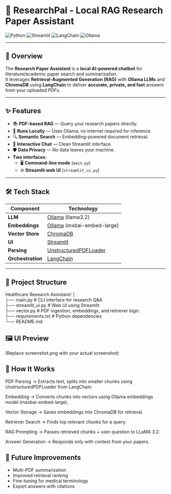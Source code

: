# 🧠 ResearchPal - Local RAG Research Paper Assistant 

![Python](https://img.shields.io/badge/Python-3.11%2B-blue.svg?style=flat&logo=python)
![Streamlit](https://img.shields.io/badge/Streamlit-App-red?style=flat&logo=streamlit)
![LangChain](https://img.shields.io/badge/LangChain-RAG-yellow?style=flat)
![Ollama](https://img.shields.io/badge/Ollama-Local%20LLM-green?style=flat)

---

## 📌 Overview
The **Research Paper Assistant** is a **local AI-powered chatbot** for literature/academic paper search and summarization.  
It leverages **Retrieval-Augmented Generation (RAG)** with **Ollama LLMs** and **ChromaDB** using  **LangChain** to deliver **accurate, private, and fast** answers from your uploaded PDFs.

---

## ✨ Features
- 📚 **PDF-based RAG** — Query your research papers directly.
- 🤖 **Runs Locally** — Uses Ollama, no internet required for inference.
- 🔍 **Semantic Search** — Embedding-powered document retrieval.
- 💬 **Interactive Chat** — Clean Streamlit interface.
- 🛡 **Data Privacy** — No data leaves your machine.
- **Two interfaces**:
  - 🖥 **Command-line mode** (`main.py`)
  - 🌐 **Streamlit web UI** (`streamlit_ui.py`)

---

## 🛠 Tech Stack
| Component         | Technology |
|------------------|------------|
| **LLM**          | [Ollama](https://ollama.ai) (llama3.2) |
| **Embeddings**   | [Ollama](https://ollama.ai) (mxbai-embed-large) |
| **Vector Store** | [ChromaDB](https://www.trychroma.com/) |
| **UI**           | [Streamlit](https://streamlit.io) |
| **Parsing**      | [UnstructuredPDFLoader](https://python.langchain.com/docs/integrations/document_loaders/unstructured_pdfloader/) |
| **Orchestration**| [LangChain](https://www.langchain.com/) |

---

## 📂 Project Structure

Healthcare Research Assistant/
│  
├── main.py # CLI interface for research Q&A  
├── streamlit_ui.py # Web UI using Streamlit  
├── vector.py # PDF ingestion, embeddings, and retriever logic  
├── requirements.txt # Python dependencies  
└── README.md  

## 🖼️ UI Preview
(Replace screenshot.png with your actual screenshot)

## 🧠 How It Works
PDF Parsing → Extracts text, splits into smaller chunks using UnstructuredPDFLoader from LangChain.

Embedding → Converts chunks into vectors using Ollama embeddings model (maxbai-embed-large).

Vector Storage → Saves embeddings into ChromaDB for retrieval.

Retriever Search → Finds top relevant chunks for a query.

RAG Prompting → Passes retrieved chunks + user question to LLaMA 3.2.

Answer Generation → Responds only with context from your papers.

## 📌 Future Improvements
- Multi-PDF summarization
- Improved retrieval ranking
- Fine-tuning for medical terminology
- Export answers with citations